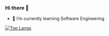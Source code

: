 ### Hi there 👋
- 🌱 I’m currently learning Software Engineering

[![Top Langs](https://github-readme-stats.vercel.app/api/top-langs/?username=JohnMeyerhoff&hide=html,&hide_border=true&title_color=5391FE&text_color=555)](https://github.com/anuraghazra/github-readme-stats)

